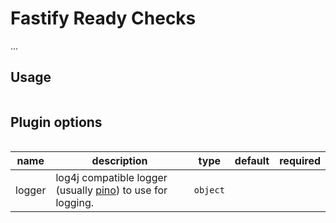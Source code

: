 # Fastify Ready Checks

...

## Usage

```js
```

## Plugin options

```js
```

| name   | description                                                                                      | type     | default | required |
| ------ | ------------------------------------------------------------------------------------------------ | -------- | ------- | -------- |
| logger | log4j compatible logger (usually [pino](https://www.npmjs.com/package/pino)) to use for logging. | `object` |         |          |
